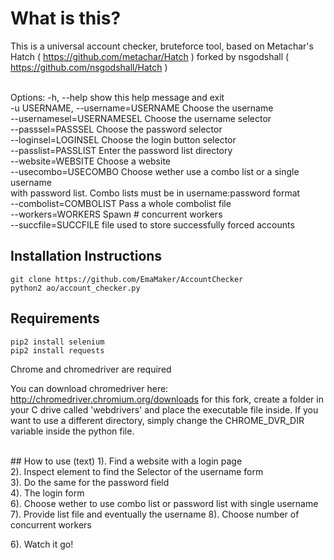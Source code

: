 # What is this?
This is a universal account checker, bruteforce tool, based on Metachar's Hatch ( https://github.com/metachar/Hatch ) forked by nsgodshall ( https://github.com/nsgodshall/Hatch )

<br>
Options:
  -h, --help            show this help message and exit <br>
  -u USERNAME, --username=USERNAME 
                        Choose the username  <br>
  --usernamesel=USERNAMESEL
                        Choose the username selector <br>
  --passsel=PASSSEL     Choose the password selector <br>
  --loginsel=LOGINSEL   Choose the login button selector <br>
  --passlist=PASSLIST   Enter the password list directory <br>
  --website=WEBSITE     Choose a website <br>
  --usecombo=USECOMBO   Choose wether use a combo list or a single username <br>
                        with password list. Combo lists must be in 
                        username:password format <br>
  --combolist=COMBOLIST
                        Pass a whole combolist file <br>
  --workers=WORKERS     Spawn # concurrent workers <br>
  --succfile=SUCCFILE   file used to store successfully forced accounts <br>

## Installation Instructions
```
git clone https://github.com/EmaMaker/AccountChecker
python2 ao/account_checker.py
```

## Requirements
```
pip2 install selenium
pip2 install requests
```
Chrome and chromedriver are required

You can download chromedriver here: http://chromedriver.chromium.org/downloads
for this fork, create a folder in your C drive called 'webdrivers' and place the executable file inside. If you want to use a different directory, simply change the CHROME_DVR_DIR variable inside the python file.

<br>
## How to use (text)
1). Find a website with a login page<br>
2). Inspect element to find the Selector of the username form<br>
3). Do the same for the password field<br>
4). The login form <br>
6). Choose wether to use combo list or password list with single username
7). Provide list file and eventually the username
8). Choose number of concurrent workers

6). Watch it go!
